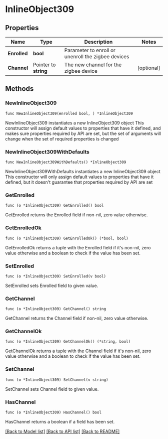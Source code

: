 # InlineObject309

## Properties

Name | Type | Description | Notes
------------ | ------------- | ------------- | -------------
**Enrolled** | **bool** | Parameter to enroll or unenroll the zigbee devices | 
**Channel** | Pointer to **string** | The new channel for the zigbee device | [optional] 

## Methods

### NewInlineObject309

`func NewInlineObject309(enrolled bool, ) *InlineObject309`

NewInlineObject309 instantiates a new InlineObject309 object
This constructor will assign default values to properties that have it defined,
and makes sure properties required by API are set, but the set of arguments
will change when the set of required properties is changed

### NewInlineObject309WithDefaults

`func NewInlineObject309WithDefaults() *InlineObject309`

NewInlineObject309WithDefaults instantiates a new InlineObject309 object
This constructor will only assign default values to properties that have it defined,
but it doesn't guarantee that properties required by API are set

### GetEnrolled

`func (o *InlineObject309) GetEnrolled() bool`

GetEnrolled returns the Enrolled field if non-nil, zero value otherwise.

### GetEnrolledOk

`func (o *InlineObject309) GetEnrolledOk() (*bool, bool)`

GetEnrolledOk returns a tuple with the Enrolled field if it's non-nil, zero value otherwise
and a boolean to check if the value has been set.

### SetEnrolled

`func (o *InlineObject309) SetEnrolled(v bool)`

SetEnrolled sets Enrolled field to given value.


### GetChannel

`func (o *InlineObject309) GetChannel() string`

GetChannel returns the Channel field if non-nil, zero value otherwise.

### GetChannelOk

`func (o *InlineObject309) GetChannelOk() (*string, bool)`

GetChannelOk returns a tuple with the Channel field if it's non-nil, zero value otherwise
and a boolean to check if the value has been set.

### SetChannel

`func (o *InlineObject309) SetChannel(v string)`

SetChannel sets Channel field to given value.

### HasChannel

`func (o *InlineObject309) HasChannel() bool`

HasChannel returns a boolean if a field has been set.


[[Back to Model list]](../README.md#documentation-for-models) [[Back to API list]](../README.md#documentation-for-api-endpoints) [[Back to README]](../README.md)


